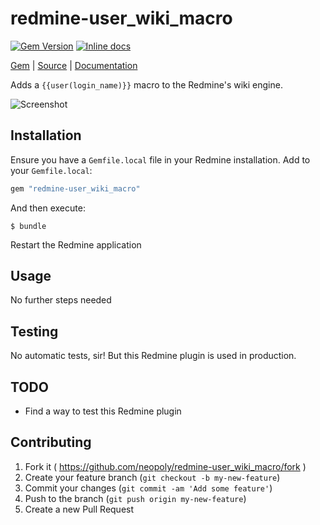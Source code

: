 [github]: https://github.com/neopoly/redmine-user_wiki_macro
[doc]: http://rubydoc.info/github/neopoly/redmine-user_wiki_macro/master/file/README.md
[gem]: https://rubygems.org/gems/redmine-user_wiki_macro
[gem-badge]: https://img.shields.io/gem/v/redmine-user_wiki_macro.svg
[inchpages]: https://inch-ci.org/github/neopoly/redmine-user_wiki_macro
[inchpages-badge]: https://inch-ci.org/github/neopoly/redmine-user_wiki_macro.svg?branch=master&style=flat

# redmine-user_wiki_macro

[![Gem Version][gem-badge]][gem]
[![Inline docs][inchpages-badge]][inchpages]

[Gem][gem] |
[Source][github] |
[Documentation][doc]

Adds a `{{user(login_name)}}` macro to the Redmine's wiki engine.

![Screenshot](http://neopoly.github.io/redmine-user_wiki_macro/images/screenshot.png)

## Installation

Ensure you have a `Gemfile.local` file in your Redmine installation. Add to your `Gemfile.local`:

```ruby
gem "redmine-user_wiki_macro"
```

And then execute:

```
$ bundle
```

Restart the Redmine application

## Usage

No further steps needed

## Testing

No automatic tests, sir! But this Redmine plugin is used in production.

## TODO

* Find a way to test this Redmine plugin

## Contributing

1. Fork it ( https://github.com/neopoly/redmine-user_wiki_macro/fork )
2. Create your feature branch (`git checkout -b my-new-feature`)
3. Commit your changes (`git commit -am 'Add some feature'`)
4. Push to the branch (`git push origin my-new-feature`)
5. Create a new Pull Request
